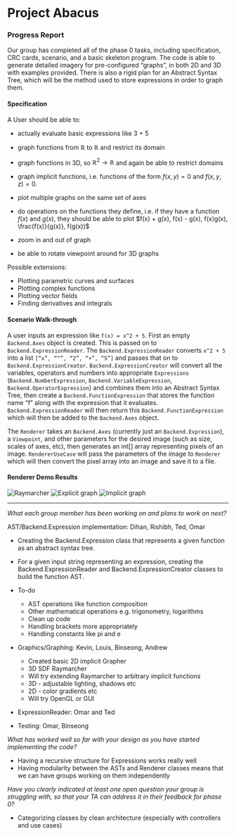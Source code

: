 # Project Abacus

### Progress Report

Our group has completed all of the phase 0 tasks, including specification, CRC cards, scenario, and a basic skeleton program.
The code is able to generate detailed imagery for pre-configured “graphs”, in both 2D and 3D with examples provided. 
There is also a rigid plan for an Abstract Syntax Tree, which will be the method used to store expressions in order to graph them. 

#### Specification

A User should be able to:

- actually evaluate basic expressions like 3 + 5

- graph functions from $\mathbb{R}$ to $\mathbb{R}$ and restrict its domain
- graph functions in 3D, so $\mathbb{R}^2 \to \mathbb{R}$ and again be able to restrict domains
- graph implicit functions, i.e. functions of the form $f(x,y) = 0$ and $f(x, y, z) = 0$.
- plot multiple graphs on the same set of axes
- do operations on the functions they define, i.e. if they have a function $f(x)$ and $g(x)$, they should be able to plot $f(x) + g(x), f(x) - g(x), f(x)g(x), \frac{f(x)}{g(x)}, f(g(x))$ 
- zoom in and out of graph
- be able to rotate viewpoint around for 3D graphs

Possible extensions:

- Plotting parametric curves and surfaces
- Plotting complex functions
- Plotting vector fields
- Finding derivatives and integrals

#### Scenario Walk-through
A user inputs an expression like `f(x) = x^2 + 5`. First an empty `Backend.Axes` object is created. This is passed on to `Backend.ExpressionReader`. The `Backend.ExpressionReader` converts `x^2 + 5` into a list `[“x”, “^”, “2”, “+”, “5”]` and passes that on to `Backend.ExpressionCreator`. `Backend.ExpressionCreator` will convert all the variables, operators and numbers into appropriate `Expressions` (`Backend.NumberExpression`, `Backend.VariableExpression`, `Backend.OperatorExpression`) and combines them into an Abstract Syntax Tree, then create a `Backend.FunctionExpression` that stores the function name “f” along with the expression that it evaluates. `Backend.ExpressionReader` will then return this `Backend.FunctionExpression` which will then be added to the `Backend.Axes` object.

The `Renderer` takes an `Backend.Axes` (currently just an `Backend.Expression`), a `Viewpoint`, and other parameters for the desired image (such as size, scales of axes, etc), then generates an int[] array representing pixels of an image. `RendererUseCase` will pass the parameters of the image to `Renderer` which will then convert the pixel array into an image and save it to a file.

#### Renderer Demo Results

![Raymarcher](https://lh4.googleusercontent.com/4cWKx44zY8AWeHNTL_q_MsNQNh_ELwF467jSJHX7Vq_7JT3m99ggj1UpQ8LAr_Bbc_1Eu1ttzvl2e9aVv6aYD1CpCov_E2VG0-6QIy8CtyuNyV-G2dy0XRKz_lCFIW0XwUU3qZ5S=s0)
![Explicit graph](https://lh5.googleusercontent.com/o85IQ3v4-lT2dCVV6gkkzwwr3aPSGeY_LTMfM2nRGPl4wONxKHWMx1jX2P1T4Kyssexy8YMfnAGjj7WFKqWmP5VTqwU2kTnT0xceFOUyzvyHNXet6t-SsEUA7UYk9rGxpVcxa482=s0)
![Implicit graph](https://lh4.googleusercontent.com/o-V7fwqOah_NKuRahkaBbslZBWwi3LblTQPzY3iXgIEsfR_QbA5NpDrhOjkOl_HiXKqz4dJgvGM6OfjU59exjShYUUOMlvl9-PgP6Pgp9iq9s4-F_xukN9VZoT0EQqD7pdMAx2or=s0)



---

*What each group member has been working on and plans to work on next?*

AST/Backend.Expression implementation: Dihan, Rishibh, Ted, Omar

- Creating the Backend.Expression class that represents a given function as an abstract syntax tree.
- For a given input string representing an expression, creating the Backend.ExpressionReader and Backend.ExpressionCreator classes to build the function AST.
- To-do

  - AST operations like function composition
  - Other mathematical operations e.g. trigonometry, logarithms
  - Clean up code
  - Handling brackets more appropriately
  - Handling constants like pi and e
- Graphics/Graphing: Kevin, Louis, Binseong, Andrew

  - Created basic 2D implicit Grapher
  - 3D SDF Raymarcher
  - Will try extending Raymarcher to arbitrary implicit functions
  - 3D - adjustable lighting, shadows etc
  - 2D - color gradients etc
  - Will try OpenGL or GUI
- ExpressionReader: Omar and Ted
- Testing: Omar, Binseong


*What has worked well so far with your design as you have started implementing the code?*

  - Having a recursive structure for Expressions works really well
  - Having modularity between the ASTs and Renderer classes means that we can have groups working on them independently 

*Have you clearly indicated at least one open question your group is struggling with, so that your TA can address it in their feedback for phase 0?*

  - Categorizing classes by clean architecture (especially with controllers and use cases)
